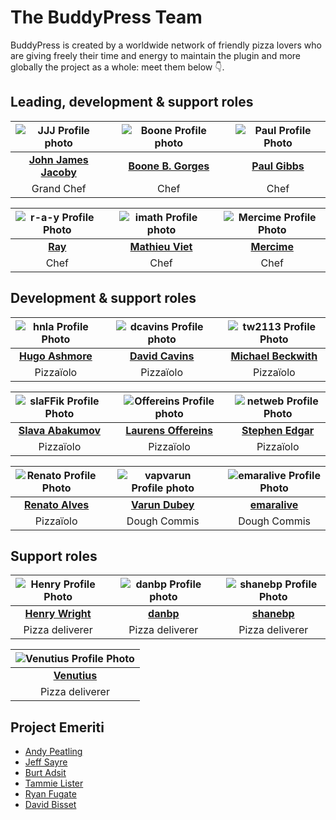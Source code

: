 # The BuddyPress Team

BuddyPress is created by a worldwide network of friendly pizza lovers who are giving freely their time and energy to maintain the plugin and more globally the project as a whole: meet them below 👇.

## Leading, development & support roles

|![JJJ Profile photo](https://www.gravatar.com/avatar/7a2644fb53ae2f7bfd7143b504af396c?s=120)||![Boone Profile photo](https://www.gravatar.com/avatar/9cf7c4541a582729a5fc7ae484786c0c?s=120)||![Paul Profile Photo](https://www.gravatar.com/avatar/3bc9ab796299d67ce83dceb9554f75df?s=120)|
| :--: | :--: | :--: | :--: | :--: |
|**[John James Jacoby](https://profiles.wordpress.org/johnjamesjacoby/)**||**[Boone B. Gorges](https://profiles.wordpress.org/boonebgorges/)**||**[Paul Gibbs](https://profiles.wordpress.org/djpaul/)**|
|Grand Chef||Chef||Chef|

|![r-a-y Profile Photo](https://www.gravatar.com/avatar/3bfa556a62b5bfac1012b6ba5f42ebfa?s=120)||![imath Profile photo](https://www.gravatar.com/avatar/8b208ca408dad63888253ee1800d6a03?s=120)||![Mercime Profile Photo](https://www.gravatar.com/avatar/fae451be6708241627983570a1a1817a?s=120)|
| :--: | :--: | :--: | :--: | :--: |
|**[Ray](https://profiles.wordpress.org/r-a-y/)**||**[Mathieu Viet](https://profiles.wordpress.org/imath/)**||**[Mercime](https://profiles.wordpress.org/mercime/)**|
|Chef||Chef||Chef|

## Development & support roles

|![hnla Profile Photo](https://www.gravatar.com/avatar/3860c955aa3f79f13b92826ae47d07fe?s=120)||![dcavins Profile photo](https://www.gravatar.com/avatar/a5fa7e83d59cb45ebb616235a176595a?s=120)||![tw2113 Profile Photo](https://www.gravatar.com/avatar/a5d7c934621fa1c025b83ee79bc62366?s=120)|
| :--: | :--: | :--: | :--: | :--: |
|**[Hugo Ashmore](https://profiles.wordpress.org/hnla/)**||**[David Cavins](https://profiles.wordpress.org/dcavins/)**||**[Michael Beckwith](https://profiles.wordpress.org/tw2113/)**|
|Pizzaïolo||Pizzaïolo||Pizzaïolo|

|![slaFFik Profile Photo](https://www.gravatar.com/avatar/61fb07ede3247b63f19015f200b3eb2c?s=120)||![Offereins Profile photo](https://www.gravatar.com/avatar/2404ed0a35bb41aedefd42b0a7be61c1?s=120)||![netweb Profile Photo](https://www.gravatar.com/avatar/97e1620b501da675315ba7cfb740e80f?s=120)|
| :--: | :--: | :--: | :--: | :--: |
|**[Slava Abakumov](https://profiles.wordpress.org/slaffik/)**||**[Laurens Offereins](https://profiles.wordpress.org/offereins/)**||**[Stephen Edgar](https://profiles.wordpress.org/netweb/)**|
|Pizzaïolo||Pizzaïolo||Pizzaïolo|

|![Renato Profile Photo](https://www.gravatar.com/avatar/b691e67be0ba5cad6373770656686bc3?s=120)||![vapvarun Profile photo](https://gravatar.com/avatar/78a3bf7eb3a1132fc667f96f2631e448?s=120)||![emaralive Profile Photo](https://gravatar.com/avatar/310c3a56a7ea3c0816524a33cb8d7105?s=120)|
| :--: | :--: | :--: | :--: | :--: |
|**[Renato Alves](https://profiles.wordpress.org/espellcaste/)**||**[Varun Dubey](https://profiles.wordpress.org/vapvarun/)**||**[emaralive](https://profiles.wordpress.org/emaralive/)**|
|Pizzaïolo||Dough Commis||Dough Commis|

## Support roles

|![Henry Profile Photo](https://www.gravatar.com/avatar/0da2f1a9340d6af196b870f6c107a248?s=120)||![danbp Profile photo](https://www.gravatar.com/avatar/0deae2e7003027fbf153500cd3fa5501?s=120)||![shanebp Profile Photo](https://www.gravatar.com/avatar/ffd294ab5833ba14aaf175f9acc71cc4?s=120)|
| :--: | :--: | :--: | :--: | :--: |
|**[Henry Wright](https://profiles.wordpress.org/henry.wright/)**||**[danbp](https://profiles.wordpress.org/danbp/)**||**[shanebp](https://profiles.wordpress.org/shanebp/)**|
|Pizza deliverer||Pizza deliverer||Pizza deliverer|

|![Venutius Profile Photo](https://www.gravatar.com/avatar/6a7c42a77fd94b82b217a7a97afdddbc?s=120)|
| :--: |
|**[Venutius](https://profiles.wordpress.org/venutius/)**|
|Pizza deliverer|

## Project Emeriti

- [Andy Peatling](https://profiles.wordpress.org/apeatling/)
- [Jeff Sayre](https://profiles.wordpress.org/jeffsayre)
- [Burt Adsit](https://profiles.wordpress.org/burtadsit)
- [Tammie Lister](https://profiles.wordpress.org/karmatosed)
- [Ryan Fugate](https://profiles.wordpress.org/modemlooper)
- [David Bisset](https://profiles.wordpress.org/dimensionmedia)

